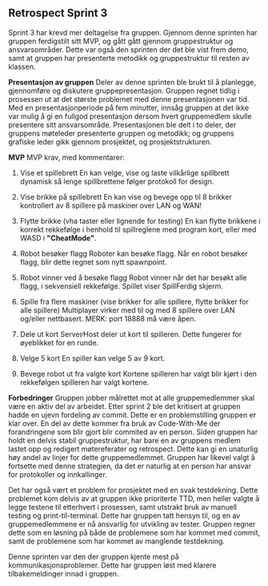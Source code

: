 ## Retrospect Sprint 3
Sprint 3 har krevd mer deltagelse fra gruppen. Gjennom denne sprinten har gruppen ferdigstilt sitt MVP, 
og gått gått gjennom gruppestruktur og ansvarsområder. 
Dette var også den sprinten der det ble vist frem demo, 
samt at gruppen har presenterte metodikk og gruppestruktur til resten av klassen.

**Presentasjon av gruppen**
Deler av denne sprinten ble brukt til å planlegge, gjennomføre og diskutere gruppepresentasjon. 
Gruppen regnet tidlig i prosessen ut at det største problemet med denne presentasjonen var tid. 
Med en presentasjonperiode på fem minutter, innsåg gruppen at det ikke var mulig å gi en fullgod presentasjon 
dersom hvert gruppemedlem skulle presentere sitt ansvarsområde.
Presentasjonen ble delt i to deler, der gruppens møteleder presenterte gruppen og metodikk; 
og gruppens grafiske leder gikk gjennom prosjektet, og prosjektstrukturen.

**MVP**
MVP krav, med kommentarer:
1. Vise et spillebrett
   En kan velge, vise og laste vilkårlige spillbrett dynamisk så lenge spillbrettene følger protokoll for design.

2. Vise brikke på spillebrett
   En kan vise og bevege opp til 8 brikker kontrollert av 8 spillere på maskiner over LAN og WAN!

3. Flytte brikke (vha taster eller lignende for testing)
   En kan flytte brikkene i korrekt rekkefølge i henhold til spillreglene med program kort, eller med WASD i **"CheatMode"**.

4. Robot besøker flagg
   Roboter kan besøke flagg. Når en robot besøker flagg, blir dette regnet som nytt spawnpoint.

5. Robot vinner ved å besøke flagg
   Robot vinner når det har besøkt alle flagg, i sekvensiell rekkefølge. Spillet viser SpillFerdig skjerm.

6. Spille fra flere maskiner (vise brikker for alle spillere, flytte brikker for alle spillere)
   Multiplayer virker med til og med 8 spillere over LAN og/eller nettbasert. MERK: port 18888 må være åpen.

7. Dele ut kort
   Server∕Host deler ut kort til spilleren. Dette fungerer for øyeblikket for en runde.

8. Velge 5 kort
   En spiller kan velge 5 av 9 kort.

9. Bevege robot ut fra valgte kort
   Kortene spilleren har valgt blir kjørt i den rekkefølgen spilleren har valgt kortene.

**Forbedringer**
Gruppen jobber målrettet mot at alle gruppemedlemmer skal være en aktiv del av arbeidet. 
Etter sprint 2 ble det kritisert at gruppen hadde en ujevn fordeling av commit. 
Dette er en problemstilling gruppen er klar over. 
En del av dette kommer fra bruk av Code-With-Me der forandringene som blir gjort blir commited av en person.
Siden gruppen har holdt en delvis stabil gruppestruktur, 
har bare en av gruppens medlem lastet opp og redigert møtereferater og retrospect. 
Dette kan gi en unaturlig høy andel av linjer for dette gruppemedlemmet. 
Gruppen har likevel valgt å fortsette med denne strategien, 
da det er naturlig at en person har ansvar for protokoller og innkallinger.

Det har også vært et problem for prosjektet med en svak testdekning. 
Dette problemet kom delvis av at gruppen ikke prioriterte TTD, 
men heller valgte å legge testene til etterhvert i prosessen, samt utstrakt bruk av manuell testing og print-til-terminal. 
Dette har gruppen tatt hensyn til, og en av gruppemedlemmene er nå ansvarlig for utvikling av tester. 
Gruppen regner dette som en løsning på både de problemene som har kommet med commit, 
samt de problemene som har kommet av manglende testdekning. 

Denne sprinten var den der gruppen kjente mest på kommunikasjonsproblemer. Dette har gruppen løst med klarere tilbakemeldinger
innad i gruppen.